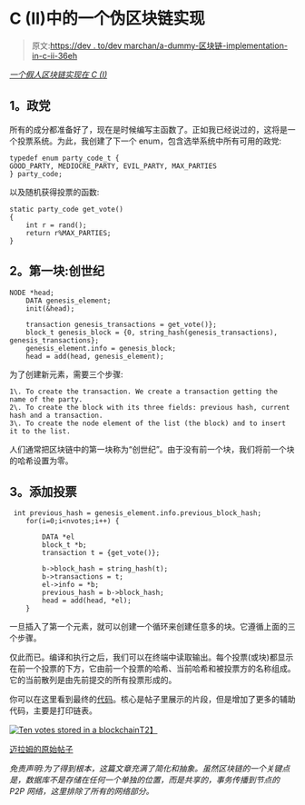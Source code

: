 # C (II)中的一个伪区块链实现

> 原文:[https://dev . to/dev marchan/a-dummy-区块链-implementation-in-c-ii-36eh](https://dev.to/devmarchan/a-dummy-blockchain-implementation-in-c-ii-36eh)

*[一个假人区块链实现在 C (I)](https://dev.to/devmarchan/a-dummy-blockchain-implementation-in-c-i-3m97)*

## [](#1-parties)1。政党

所有的成分都准备好了，现在是时候编写主函数了。正如我已经说过的，这将是一个投票系统。为此，我创建了下一个 enum，包含选举系统中所有可用的政党:

```
typedef enum party_code_t {
GOOD_PARTY, MEDIOCRE_PARTY, EVIL_PARTY, MAX_PARTIES
} party_code; 
```

以及随机获得投票的函数:

```
static party_code get_vote()
{
    int r = rand();
    return r%MAX_PARTIES;
} 
```

## [](#2-first-block-genesis)2。第一块:创世纪

```
NODE *head;
    DATA genesis_element;
    init(&head);

    transaction genesis_transactions = get_vote()};
    block_t genesis_block = {0, string_hash(genesis_transactions), genesis_transactions};
    genesis_element.info = genesis_block;
    head = add(head, genesis_element); 
```

为了创建新元素，需要三个步骤:

```
1\. To create the transaction. We create a transaction getting the name of the party.
2\. To create the block with its three fields: previous hash, current hash and a transaction.
3\. To create the node element of the list (the block) and to insert it to the list. 
```

人们通常把区块链中的第一块称为“创世纪”。由于没有前一个块，我们将前一个块的哈希设置为零。

## [](#3-adding-votes)3。添加投票

```
 int previous_hash = genesis_element.info.previous_block_hash;
    for(i=0;i<nvotes;i++) {

        DATA *el
        block_t *b;
        transaction t = {get_vote()};

        b->block_hash = string_hash(t);
        b->transactions = t;
        el->info = *b;
        previous_hash = b->block_hash;
        head = add(head, *el);
    } 
```

一旦插入了第一个元素，就可以创建一个循环来创建任意多的块。它遵循上面的三个步骤。

仅此而已。编译和执行之后，我们可以在终端中读取输出。每个投票(或块)都显示在前一个投票的下方，它由前一个投票的哈希、当前哈希和被投票方的名称组成。它的当前散列是由先前提交的所有投票形成的。

你可以在这里看到最终的[代码](https://github.com/jmarchanloro/1-blockchain)。核心是帖子里展示的片段，但是增加了更多的辅助代码，主要是打印链表。

[![Ten votes stored in a blockchain](../Images/6a4959f9f16012491f91d7d272b3879e.png)T2】](https://res.cloudinary.com/practicaldev/image/fetch/s--PgEIVNth--/c_limit%2Cf_auto%2Cfl_progressive%2Cq_auto%2Cw_880/https://i2.wp.com/myram.xyz/wp-content/uploads/2018/09/output.jpg%3Fw%3D454%26ssl%3D1)

[迈拉姆的原始帖子](https://myram.xyz/c-blockchain-implementation-2/)

**免责声明*:为了得到根本，这篇文章充满了简化和抽象。虽然区块链的一个关键点是，数据库不是存储在任何一个单独的位置，而是共享的，事务传播到节点的 P2P 网络，这里排除了所有的网络部分。*